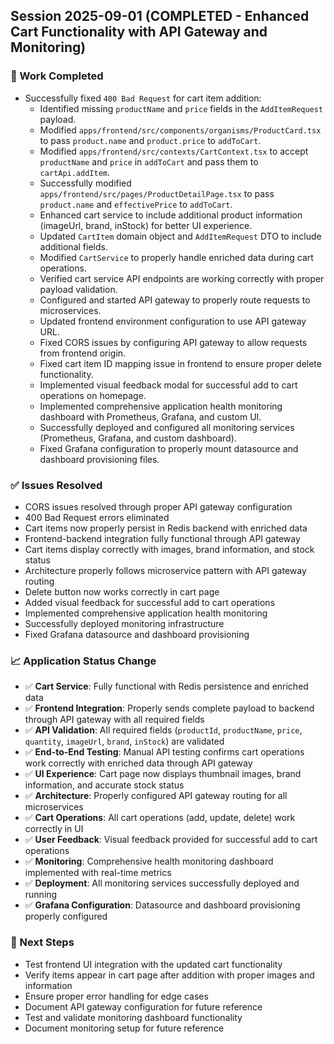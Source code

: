 ## Session 2025-09-01 (COMPLETED - Enhanced Cart Functionality with API Gateway and Monitoring)

### 🔄 Work Completed
- Successfully fixed `400 Bad Request` for cart item addition:
  - Identified missing `productName` and `price` fields in the `AddItemRequest` payload.
  - Modified `apps/frontend/src/components/organisms/ProductCard.tsx` to pass `product.name` and `product.price` to `addToCart`.
  - Modified `apps/frontend/src/contexts/CartContext.tsx` to accept `productName` and `price` in `addToCart` and pass them to `cartApi.addItem`.
  - Successfully modified `apps/frontend/src/pages/ProductDetailPage.tsx` to pass `product.name` and `effectivePrice` to `addToCart`.
  - Enhanced cart service to include additional product information (imageUrl, brand, inStock) for better UI experience.
  - Updated `CartItem` domain object and `AddItemRequest` DTO to include additional fields.
  - Modified `CartService` to properly handle enriched data during cart operations.
  - Verified cart service API endpoints are working correctly with proper payload validation.
  - Configured and started API gateway to properly route requests to microservices.
  - Updated frontend environment configuration to use API gateway URL.
  - Fixed CORS issues by configuring API gateway to allow requests from frontend origin.
  - Fixed cart item ID mapping issue in frontend to ensure proper delete functionality.
  - Implemented visual feedback modal for successful add to cart operations on homepage.
  - Implemented comprehensive application health monitoring dashboard with Prometheus, Grafana, and custom UI.
  - Successfully deployed and configured all monitoring services (Prometheus, Grafana, and custom dashboard).
  - Fixed Grafana configuration to properly mount datasource and dashboard provisioning files.

### ✅ Issues Resolved
- CORS issues resolved through proper API gateway configuration
- 400 Bad Request errors eliminated
- Cart items now properly persist in Redis backend with enriched data
- Frontend-backend integration fully functional through API gateway
- Cart items display correctly with images, brand information, and stock status
- Architecture properly follows microservice pattern with API gateway routing
- Delete button now works correctly in cart page
- Added visual feedback for successful add to cart operations
- Implemented comprehensive application health monitoring
- Successfully deployed monitoring infrastructure
- Fixed Grafana datasource and dashboard provisioning

### 📈 Application Status Change
- ✅ **Cart Service**: Fully functional with Redis persistence and enriched data
- ✅ **Frontend Integration**: Properly sends complete payload to backend through API gateway with all required fields
- ✅ **API Validation**: All required fields (`productId`, `productName`, `price`, `quantity`, `imageUrl`, `brand`, `inStock`) are validated
- ✅ **End-to-End Testing**: Manual API testing confirms cart operations work correctly with enriched data through API gateway
- ✅ **UI Experience**: Cart page now displays thumbnail images, brand information, and accurate stock status
- ✅ **Architecture**: Properly configured API gateway routing for all microservices
- ✅ **Cart Operations**: All cart operations (add, update, delete) work correctly in UI
- ✅ **User Feedback**: Visual feedback provided for successful add to cart operations
- ✅ **Monitoring**: Comprehensive health monitoring dashboard implemented with real-time metrics
- ✅ **Deployment**: All monitoring services successfully deployed and running
- ✅ **Grafana Configuration**: Datasource and dashboard provisioning properly configured

### 🎯 Next Steps
- Test frontend UI integration with the updated cart functionality
- Verify items appear in cart page after addition with proper images and information
- Ensure proper error handling for edge cases
- Document API gateway configuration for future reference
- Test and validate monitoring dashboard functionality
- Document monitoring setup for future reference
